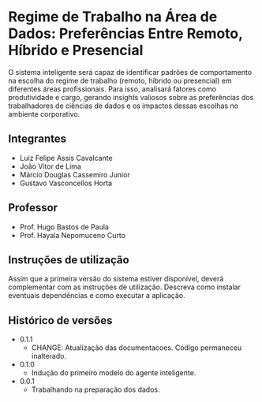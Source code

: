 # Regime de Trabalho na Área de Dados: Preferências Entre Remoto, Híbrido e Presencial

O sistema inteligente será capaz de identificar padrões de comportamento na escolha do regime de trabalho (remoto, híbrido ou presencial) em diferentes áreas profissionais. Para isso, analisará fatores como produtividade e cargo, gerando insights valiosos sobre as preferências dos trabalhadores de ciências de dados e os impactos dessas escolhas no ambiente corporativo.

## Integrantes

* Luiz Felipe Assis Cavalcante
* João Vitor de Lima
* Márcio Douglas Cassemiro Junior
* Gustavo Vasconcellos Horta

## Professor

* Prof. Hugo Bastos de Paula
* Prof. Hayala Nepomuceno Curto

## Instruções de utilização

Assim que a primeira versão do sistema estiver disponível, deverá complementar com as instruções de utilização. Descreva como instalar eventuais dependências e como executar a aplicação.

## Histórico de versões

* 0.1.1
    * CHANGE: Atualização das documentacoes. Código permaneceu inalterado.
* 0.1.0
    * Indução do primeiro modelo do agente inteligente.
* 0.0.1
    * Trabalhando na preparação dos dados.

